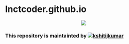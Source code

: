 # lnctcoder.github.io
<p align="center">
<img src="https://lnctcodersgroup.github.io/assets/img/logo.png"/>
</p></a>

### This repository is maintainted by <a href="https://www.linkedin.com/in/kshitij-kumar-0ba2821a3/" target="blank"><img src="https://img.shields.io/badge/-Kshitij kumar-blue?style=flat-square&logo=Linkedin&logoColor=white&link=https://www.linkedin.com/in/kshitij-kumar-0ba2821a3/" alt="kshitijkumar"/></a>
